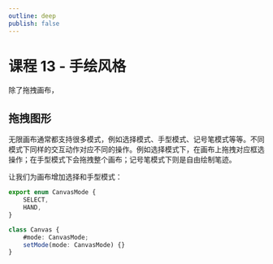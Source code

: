 ```yaml
---
outline: deep
publish: false
---
```


# 课程 13 - 手绘风格

除了拖拽画布，

## 拖拽图形

无限画布通常都支持很多模式，例如选择模式、手型模式、记号笔模式等等。不同模式下同样的交互动作对应不同的操作。例如选择模式下，在画布上拖拽对应框选操作；在手型模式下会拖拽整个画布；记号笔模式下则是自由绘制笔迹。

让我们为画布增加选择和手型模式：

```ts
export enum CanvasMode {
    SELECT,
    HAND,
}

class Canvas {
    #mode: CanvasMode;
    setMode(mode: CanvasMode) {}
}
```
